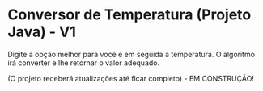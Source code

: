 # Conversor de Temperatura (Projeto Java) - V1
Digite a opção melhor para você e em seguida a temperatura. O algoritmo irá converter e lhe retornar o valor adequado.

(O projeto receberá atualizações até ficar completo) - EM CONSTRUÇÃO!
